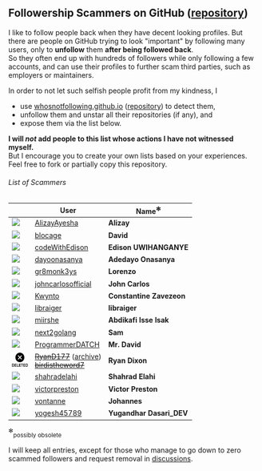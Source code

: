 ## Followership Scammers on GitHub ([repository](https://github.com/xamidi/github-followership-scammers))

I like to follow people back when they have decent looking profiles.
But there are people on GitHub trying to look "important" by following many users, only to **unfollow** them **after being followed back**.  
So they often end up with hundreds of followers while only following a few accounts, and can use their profiles to further scam third parties, such as employers or maintainers.

In order to not let such selfish people profit from my kindness, I
- use [whosnotfollowing.github.io](https://whosnotfollowing.github.io/) ([repository](https://github.com/whosnotfollowing/whosnotfollowing.github.io)) to detect them,
- unfollow them and unstar all their repositories (if any), and
- expose them via the list below.

**I will *not* add people to this list whose actions I have not witnessed myself.**  
But I encourage you to create your own lists based on your experiences. Feel free to fork or partially copy this repository.

###### List of Scammers

|                | User            | Name<sup>✻</sup> |
| -------------- | --------------- | ----------------- |
| ![](https://avatars.githubusercontent.com/u/68489612?size=32) | [AlizayAyesha](https://github.com/AlizayAyesha) | **Alizay** |
| ![](https://avatars.githubusercontent.com/u/156615728?size=32) | [blocage](https://github.com/blocage) | **David** |
| ![](https://avatars.githubusercontent.com/u/116379485?size=32) | [codeWithEdison](https://github.com/codeWithEdison) | **Edison UWIHANGANYE** |
| ![](https://avatars.githubusercontent.com/u/115120777?size=32) | [dayoonasanya](https://github.com/dayoonasanya) | **Adedayo Onasanya** |
| ![](https://avatars.githubusercontent.com/u/31302763?size=32) | [gr8monk3ys](https://github.com/gr8monk3ys) | **Lorenzo** |
| ![](https://avatars.githubusercontent.com/u/79121349?size=32) | [johncarlosofficial](https://github.com/johncarlosofficial) | **John Carlos** |
| ![](https://avatars.githubusercontent.com/u/31433211?size=32) | [Kwynto](https://github.com/Kwynto) | **Constantine Zavezeon** |
| ![](https://avatars.githubusercontent.com/u/27551874?size=32) | [libraiger](https://github.com/libraiger) | **libraiger** |
| ![](https://avatars.githubusercontent.com/u/126691024?size=32) | [miirshe](https://github.com/miirshe) | **Abdikafi Isse Isak** |
| ![](https://avatars.githubusercontent.com/u/162185250?size=32) | [next2golang](https://github.com/next2golang) | **Sam** |
| ![](https://avatars.githubusercontent.com/u/128073754?size=32) | [ProgrammerDATCH](https://github.com/ProgrammerDATCH) | **Mr. David** |
| ![](img/deleted.png) | <s>[RyanD177](https://github.com/RyanD177)</s> ([archive](https://web.archive.org/web/20240416155429/https://github.com/RyanD177))<br><s>[birdistheword7](https://github.com/birdistheword7)</s> | **Ryan Dixon** |
| ![](https://avatars.githubusercontent.com/u/17948260?size=32) | [shahradelahi](https://github.com/shahradelahi) | **Shahrad Elahi** |
| ![](https://avatars.githubusercontent.com/u/112781610?size=32) | [victorpreston](https://github.com/victorpreston) | **Victor Preston** |
| ![](https://avatars.githubusercontent.com/u/63226975?size=32) | [vontanne](https://github.com/vontanne) | **Johannes** |
| ![](https://avatars.githubusercontent.com/u/124587241?size=32) | [yogesh45789](https://github.com/yogesh45789) | **Yugandhar Dasari_DEV** |

<sup>✻</sup><sub>possibly obsolete</sub>

I will keep all entries, except for those who manage to go down to zero scammed followers and request removal in [discussions](https://github.com/xamidi/github-followership-scammers/discussions).

